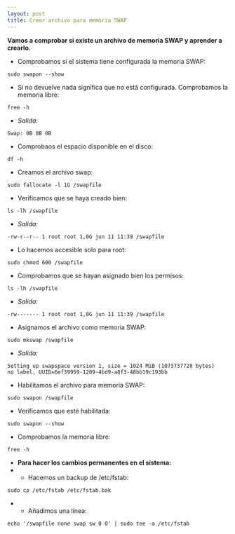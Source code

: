 ```yaml
---
layout: post
title: Crear archivo para memoria SWAP
---
```


**Vamos a comprobar si existe un archivo de memoria SWAP y aprender a crearlo.**

* Comprobamos si el sistema tiene configurada la memoria SWAP:
```
sudo swapon --show
```
* Si no devuelve nada significa que no está configurada. Comprobamos la memoria libre:
```
free -h
```
* *Salida:*
```
Swap: 0B 0B 0B
```
* Comprobaos el espacio disponible en el disco:
```
df -h
```
* Creamos el archivo swap:
```
sudo fallocate -l 1G /swapfile
```
* Verificamos que se haya creado bien:
```
ls -lh /swapfile
```
* *Salida:*
```
-rw-r--r-- 1 root root 1,0G jun 11 11:39 /swapfile
```
* Lo hacemos accesible solo para root:
```
sudo chmod 600 /swapfile
```
* Comprobamos que se hayan asignado bien los permisos:
```
ls -lh /swapfile
```
* *Salida:*
```
-rw------- 1 root root 1,0G jun 11 11:39 /swapfile
```
* Asignamos el archivo como memoria SWAP:
```
sudo mkswap /swapfile
```
* *Salida:*
```
Setting up swapspace version 1, size = 1024 MiB (1073737728 bytes)
no label, UUID=6ef39959-1209-4bd9-a8f3-48bb19c193bb
```
* Habilitamos el archivo para memoria SWAP:
```
sudo swapon /swapfile
```
* Verificamos que esté habilitada:
```
sudo swapon --show
```
* Comprobamos la memoria libre:
```
free -h
```
* **Para hacer los cambios permanentes en el sistema:**
* * Hacemos un backup de /etc/fstab:
```
sudo cp /etc/fstab /etc/fstab.bak
```
* * Añadimos una línea:
```
echo '/swapfile none swap sw 0 0' | sudo tee -a /etc/fstab
```
